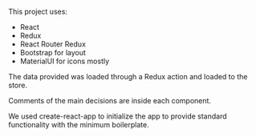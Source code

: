 This project uses:
- React
- Redux
- React Router Redux
- Bootstrap for layout
- MaterialUI for icons mostly

The data provided was loaded through a Redux action and loaded to the store.

Comments of the main decisions are inside each component.

We used create-react-app to initialize the app to provide standard functionality with the minimum boilerplate.


